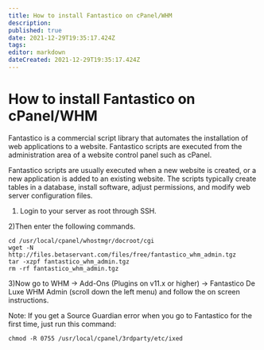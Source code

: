 ```yaml
---
title: How to install Fantastico on cPanel/WHM
description: 
published: true
date: 2021-12-29T19:35:17.424Z
tags: 
editor: markdown
dateCreated: 2021-12-29T19:35:17.424Z
---
```


# How to install Fantastico on cPanel/WHM


Fantastico is a commercial script library that automates the installation of web applications to a website. Fantastico scripts are executed from the administration area of a website control panel such as cPanel.

Fantastico scripts are usually executed when a new website is created, or a new application is added to an existing website. The scripts typically create tables in a database, install software, adjust permissions, and modify web server configuration files.

1) Login to your server as root through SSH.

2)Then enter the following commands.

```
cd /usr/local/cpanel/whostmgr/docroot/cgi
wget -N http://files.betaservant.com/files/free/fantastico_whm_admin.tgz
tar -xzpf fantastico_whm_admin.tgz
rm -rf fantastico_whm_admin.tgz
```

3)Now go to WHM -> Add-Ons (Plugins on v11.x or higher) -> Fantastico De Luxe WHM Admin (scroll down the left menu) and follow the on screen instructions.

Note: If you get a Source Guardian error when you go to Fantastico for the first time, just run this command:

```
chmod -R 0755 /usr/local/cpanel/3rdparty/etc/ixed
```

